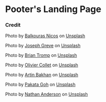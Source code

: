 # Pooter's Landing Page

<h3>Credit</h3>
Photo by <a href="https://unsplash.com/@ba1kouras?utm_source=unsplash&utm_medium=referral&utm_content=creditCopyText">Balkouras Nicos</a> on <a href="https://unsplash.com/s/photos/pc-build?utm_source=unsplash&utm_medium=referral&utm_content=creditCopyText">Unsplash</a>

Photo by <a href="https://unsplash.com/@lime517?utm_source=unsplash&utm_medium=referral&utm_content=creditCopyText">Joseph Greve</a> on <a href="https://unsplash.com/s/photos/pc-case?utm_source=unsplash&utm_medium=referral&utm_content=creditCopyText">Unsplash</a>

Photo by <a href="https://unsplash.com/@84media?utm_source=unsplash&utm_medium=referral&utm_content=creditCopyText">Brian Tromp</a> on <a href="https://unsplash.com/s/photos/pc-case?utm_source=unsplash&utm_medium=referral&utm_content=creditCopyText">Unsplash</a>

Photo by <a href="https://unsplash.com/@ocollet?utm_source=unsplash&utm_medium=referral&utm_content=creditCopyText">Olivier Collet</a> on <a href="https://unsplash.com/s/photos/pc-case?utm_source=unsplash&utm_medium=referral&utm_content=creditCopyText">Unsplash</a>

Photo by <a href="https://unsplash.com/@artinbakhan?utm_source=unsplash&utm_medium=referral&utm_content=creditCopyText">Artin Bakhan</a> on <a href="https://unsplash.com/s/photos/laptop-gaming?utm_source=unsplash&utm_medium=referral&utm_content=creditCopyText">Unsplash</a>

Photo by <a href="https://unsplash.com/@pakata?utm_source=unsplash&utm_medium=referral&utm_content=creditCopyText">Pakata Goh</a> on <a href="https://unsplash.com/s/photos/pc-accessories?utm_source=unsplash&utm_medium=referral&utm_content=creditCopyText">Unsplash</a>

Photo by <a href="https://unsplash.com/es/@nathananderson?utm_source=unsplash&utm_medium=referral&utm_content=creditCopyText">Nathan Anderson</a> on <a href="https://unsplash.com/s/photos/pc-case?utm_source=unsplash&utm_medium=referral&utm_content=creditCopyText">Unsplash</a>

